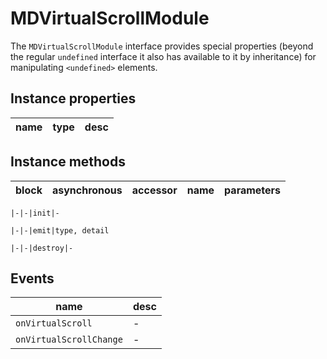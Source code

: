 # MDVirtualScrollModule
The `MDVirtualScrollModule` interface provides special properties (beyond the regular `undefined` interface it also has available to it by inheritance) for manipulating `<undefined>` elements.

## Instance properties

name|type|desc
---|---|---

## Instance methods

block|asynchronous|accessor|name|parameters
---|---|---|---|---

    |-|-|init|-

    |-|-|emit|type, detail

    |-|-|destroy|-

## Events

name|desc
---|---
`onVirtualScroll`|-
`onVirtualScrollChange`|-
